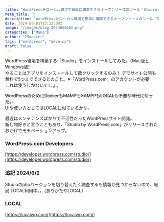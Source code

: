 ```yaml
---
title: "WordPressをローカル環境で簡単に構築できるオープンソースのツール「Studio」"
meta_title: ""
description: "WordPressをローカル環境で簡単に構築できるオープンソースのツール「Studio」の、Mac版とWindows版の両方を試す。"
date: 2024-06-01T13:22:00Z
image: "/images/blog-2024060101.png"
categories: ["Memo"]
author: "25master"
tags: ["wordpress", "develop"]
draft: false
---
```


WordPress環境を構築する「Studio」をインストールしてみた。（Mac版とWindows版）  
やることはアプリをインストールして数クリックするのみ！
デモサイト公開も無料で5つまでできるとのこと。※「WordPress.com」のアカウントが必要  
これは使うしかないでしょ。

~~WordPressのためにDockerもMAMPもXAMPPもLOCALも不要な時代になった。~~  
UIや使い方としてはLOCALに似ているかな。

最近はメンテナンスばかりで不活性だったWordPressサイト開発。  
新し物好きと言うこともあり、「Studio by WordPress.com」がリリースされたおかげでモチベーションアップ。

### WordPress.com Developers

[https://developer.wordpress.com/studio/](https://developer.wordpress.com/studio/)

### 追記 2024/6/2

Studioのphpバージョンを切り替えたく調査するも情報が見つからないので、結局 LOCAL利用中。。（ありがたやLOCAL）

### LOCAL

[https://localwp.com/](https://localwp.com/)
